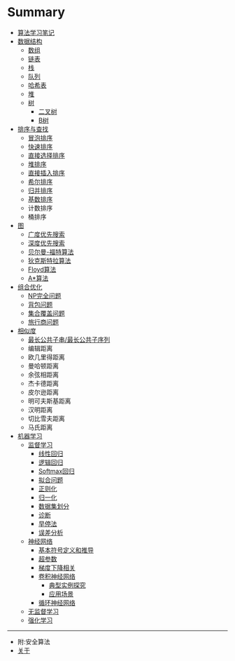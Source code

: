 # Summary

* [算法学习笔记](README.md)
* [数据结构](data-structure/index.md)
    * [数组](data-structure/array.md)
    * [链表](data-structure/linked-list.md)
    * [栈](data-structure/stack.md)
    * [队列](data-structure/queue.md)
    * [哈希表](data-structure/hash-table.md)
    * [堆](data-structure/heap.md)
    * [树](data-structure/tree.md)
        * [二叉树](data-structure/binary-tree.md)
        * [B树](data-structure/b-tree.md)
* [排序与查找](sort-and-search/index.md)
    * [冒泡排序](sort-and-search/bubble-sort.md)
    * [快速排序](sort-and-search/quick-sort.md)
    * [直接选择排序](sort-and-search/selection-sort.md)
    * [堆排序](sort-and-search/heap-sort.md)
    * [直接插入排序](sort-and-search/insertion-sort.md)
    * [希尔排序](sort-and-search/shell-sort.md)
    * [归并排序](sort-and-search/merge-sort.md)
    * [基数排序](sort-and-search/radix-sort.md)
    * 计数排序
    * 桶排序
* [图](graph/index.md)
    * [广度优先搜索](graph/breadth-first-search.md)
    * [深度优先搜索](graph/depth-first-search.md)
    * [贝尔曼-福特算法](graph/bellman-ford.md)
    * [狄克斯特拉算法](graph/dijkstra.md)
    * [Floyd算法](graph/floyd.md)
    * [A*算法](graph/a-start.md)
* [组合优化](combinatorial-optimization/index.md)
    * [NP完全问题](combinatorial-optimization/np-completeness.md)
    * [背包问题](combinatorial-optimization/knapsack-problem.md)
    * [集合覆盖问题](combinatorial-optimization/set-covering-problem.md)
    * [旅行商问题](combinatorial-optimization/traveling-salesman-problem.md)
* [相似度](similarity/index.md)
    * [最长公共子串/最长公共子序列](similarity/lcs.md)
    * 编辑距离
    * 欧几里得距离
    * 曼哈顿距离
    * 余弦相距离
    * 杰卡德距离
    * 皮尔逊距离
    * 明可夫斯基距离
    * 汉明距离
    * 切比雪夫距离
    * 马氏距离
* [机器学习](machine-learning/index.md)
    * [监督学习](machine-learning/supervised-learning/index.md)
        * [线性回归](machine-learning/supervised-learning/linear-regression.md)
        * [逻辑回归](machine-learning/supervised-learning/logistic-regression.md)
        * [Softmax回归](machine-learning/supervised-learning/softmax.md)
        * [拟合问题](machine-learning/supervised-learning/fitting.md)
        * [正则化](machine-learning/supervised-learning/regularization.md)
        * [归一化](machine-learning/supervised-learning/normalizing-inputs.md)
        * [数据集划分](machine-learning/supervised-learning/data-set-division.md)
        * [诊断](machine-learning/supervised-learning/giagnosing.md)
        * [早停法](machine-learning/supervised-learning/early-stopping.md)
        * [误差分析](machine-learning/supervised-learning/error-analysis.md)
    * [神经网络](machine-learning/neural-network/index.md)
        * [基本符号定义和推导](machine-learning/neural-network/base-symbol.md)
        * [超参数](machine-learning/neural-network/hyperparameter.md)
        * [梯度下降相关](machine-learning/neural-network/gradient-descent.md)
        * [卷积神经网络](machine-learning/neural-network/cnn/cnn.md)
            * [典型实例探究](machine-learning/neural-network/cnn/case.md)
            * [应用场景](machine-learning/neural-network/cnn/application.md)
        * [循环神经网络](machine-learning/neural-network/rnn/rnn.md)
    * [无监督学习](machine-learning/unsupervised-learning/index.md)
    * [强化学习](machine-learning/reinforcement-learning/index.md)

-----
* 附:安全算法
* [关于](about.md)


